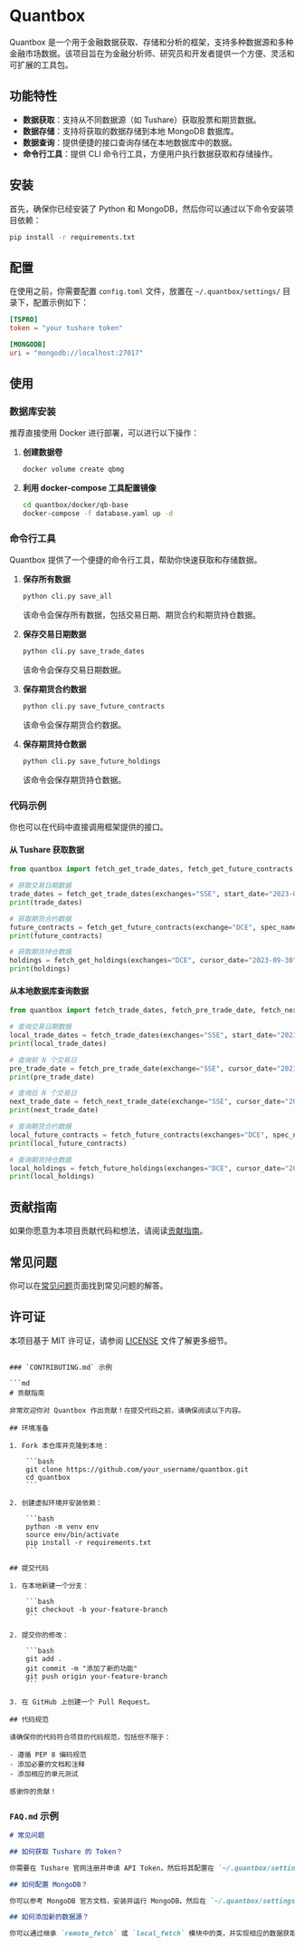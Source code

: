 # Quantbox

Quantbox 是一个用于金融数据获取、存储和分析的框架，支持多种数据源和多种金融市场数据。该项目旨在为金融分析师、研究员和开发者提供一个方便、灵活和可扩展的工具包。

## 功能特性

- **数据获取**：支持从不同数据源（如 Tushare）获取股票和期货数据。
- **数据存储**：支持将获取的数据存储到本地 MongoDB 数据库。
- **数据查询**：提供便捷的接口查询存储在本地数据库中的数据。
- **命令行工具**：提供 CLI 命令行工具，方便用户执行数据获取和存储操作。

## 安装

首先，确保你已经安装了 Python 和 MongoDB，然后你可以通过以下命令安装项目依赖：

```bash
pip install -r requirements.txt
```

## 配置

在使用之前，你需要配置 `config.toml` 文件，放置在 `~/.quantbox/settings/` 目录下，配置示例如下：

```toml
[TSPRO]
token = "your tushare token"

[MONGODB]
uri = "mongodb://localhost:27017"
```

## 使用

### 数据库安装
推荐直接使用 Docker 进行部署，可以进行以下操作：
1. **创建数据卷**
    ```bash
    docker volume create qbmg
    ```
2. **利用 docker-compose 工具配置镜像**
    ```bash
    cd quantbox/docker/qb-base
    docker-compose -f database.yaml up -d
    ```

### 命令行工具

Quantbox 提供了一个便捷的命令行工具，帮助你快速获取和存储数据。

1. **保存所有数据**

    ```bash
    python cli.py save_all
    ```

    该命令会保存所有数据，包括交易日期、期货合约和期货持仓数据。

2. **保存交易日期数据**

    ```bash
    python cli.py save_trade_dates
    ```

    该命令会保存交易日期数据。

3. **保存期货合约数据**

    ```bash
    python cli.py save_future_contracts
    ```

    该命令会保存期货合约数据。

4. **保存期货持仓数据**

    ```bash
    python cli.py save_future_holdings
    ```

    该命令会保存期货持仓数据。

### 代码示例

你也可以在代码中直接调用框架提供的接口。

#### 从 Tushare 获取数据

```python
from quantbox import fetch_get_trade_dates, fetch_get_future_contracts, fetch_get_holdings

# 获取交易日期数据
trade_dates = fetch_get_trade_dates(exchanges="SSE", start_date="2023-01-01", end_date="2023-12-31")
print(trade_dates)

# 获取期货合约数据
future_contracts = fetch_get_future_contracts(exchange="DCE", spec_name="豆粕")
print(future_contracts)

# 获取期货持仓数据
holdings = fetch_get_holdings(exchanges="DCE", cursor_date="2023-09-30")
print(holdings)
```

#### 从本地数据库查询数据

```python
from quantbox import fetch_trade_dates, fetch_pre_trade_date, fetch_next_trade_date, fetch_future_contracts, fetch_future_holdings

# 查询交易日期数据
local_trade_dates = fetch_trade_dates(exchanges="SSE", start_date="2023-01-01", end_date="2023-12-31")
print(local_trade_dates)

# 查询前 N 个交易日
pre_trade_date = fetch_pre_trade_date(exchange="SSE", cursor_date="2023-09-30", n=1)
print(pre_trade_date)

# 查询后 N 个交易日
next_trade_date = fetch_next_trade_date(exchange="SSE", cursor_date="2023-09-30", n=1)
print(next_trade_date)

# 查询期货合约数据
local_future_contracts = fetch_future_contracts(exchanges="DCE", spec_name="豆粕")
print(local_future_contracts)

# 查询期货持仓数据
local_holdings = fetch_future_holdings(exchanges="DCE", cursor_date="2023-09-30")
print(local_holdings)
```

## 贡献指南

如果你愿意为本项目贡献代码和想法，请阅读[贡献指南](CONTRIBUTING.md)。

## 常见问题

你可以在[常见问题](FAQ.md)页面找到常见问题的解答。

## 许可证

本项目基于 MIT 许可证，请参阅 [LICENSE](LICENSE) 文件了解更多细节。
```

### `CONTRIBUTING.md` 示例

```md
# 贡献指南

非常欢迎你对 Quantbox 作出贡献！在提交代码之前，请确保阅读以下内容。

## 环境准备

1. Fork 本仓库并克隆到本地：

    ```bash
    git clone https://github.com/your_username/quantbox.git
    cd quantbox
    ```

2. 创建虚拟环境并安装依赖：

    ```bash
    python -m venv env
    source env/bin/activate
    pip install -r requirements.txt
    ```

## 提交代码

1. 在本地新建一个分支：

    ```bash
    git checkout -b your-feature-branch
    ```

2. 提交你的修改：

    ```bash
    git add .
    git commit -m "添加了新的功能"
    git push origin your-feature-branch
    ```

3. 在 GitHub 上创建一个 Pull Request。

## 代码规范

请确保你的代码符合项目的代码规范，包括但不限于：

- 遵循 PEP 8 编码规范
- 添加必要的文档和注释
- 添加相应的单元测试

感谢你的贡献！
```

### `FAQ.md` 示例

```md
# 常见问题

## 如何获取 Tushare 的 Token？

你需要在 Tushare 官网注册并申请 API Token，然后将其配置在 `~/.quantbox/settings/config.toml` 文件中。

## 如何配置 MongoDB？

你可以参考 MongoDB 官方文档，安装并运行 MongoDB，然后在 `~/.quantbox/settings/config.toml` 文件中配置连接 URI。

## 如何添加新的数据源？

你可以通过继承 `remote_fetch` 或 `local_fetch` 模块中的类，并实现相应的数据获取和存储方法。
